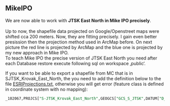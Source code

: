 



## MikeIPO

  
We are now able to work with **JTSK East North in Mike IPO precisely**.  
   
Up to now, the shapefile data projected on Google/Openstreet maps were shifted cca 200 meters. Now, they are fitting precisely. I gain even better presission then the projection method used in ArcMap before. On next picture the red line is projected by ArcMap and the blue one is projected by my new approach in Mike IPO.  
To teach Mike IPO the precise version of JTSK East North you need after each Database restore execute following sql on workspace ‚public‘.  

If you want to be able to export a shapefile from MC that is in SJTSK_Krovak_East_North, the you need to add the definition below to the file [ESRIProjections.txt](file:///c:/Program%20Files%20(x86)/DHI/2016/MIKE%20INFO%202/ESRIProjections.txt), otherwise you will get error (feature class is defined in coordinate system with no mapping):  

```sql
_102067,PROJCS["S-JTSK_Krovak_East_North",GEOGCS["GCS_S_JTSK",DATUM["D_S_JTSK",SPHEROID["Bessel_1841",6377397.155,299.1528128]],PRIMEM["Greenwich",0],UNIT["Degree",0.017453292519943295]],PROJECTION["Krovak"],PARAMETER["False_Easting",0],PARAMETER["False_Northing",0],PARAMETER["Pseudo_Standard_Parallel_1",78.5],PARAMETER["Scale_Factor",0.9999],PARAMETER["Azimuth",30.28813975277778],PARAMETER["Longitude_Of_Center",24.83333333333333],PARAMETER["Latitude_Of_Center",49.5],PARAMETER["X_Scale",-1],PARAMETER["Y_Scale",1],PARAMETER["XY_Plane_Rotation",90],UNIT["Meter",1]]_ 
```


